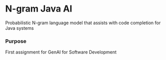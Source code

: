 # N-gram Java AI 
Probabilistic N-gram language model that assists with code completion for Java systems

### Purpose
First assignment for GenAI for Software Development 
